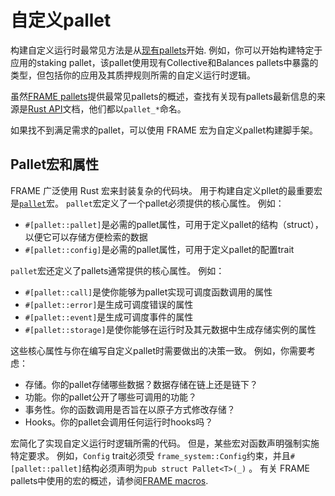 # 自定义pallet

构建自定义运行时最常见方法是从[现有pallets](https://docs.substrate.io/reference/frame-pallets/)开始. 例如，你可以开始构建特定于应用的staking pallet，该pallet使用现有Collective和Balances pallets中暴露的类型，但包括你的应用及其质押规则所需的自定义运行时逻辑。

虽然[FRAME pallets](https://docs.substrate.io/reference/frame-pallets/)提供最常见pallets的概述，查找有关现有pallets最新信息的来源是[Rust API](https://docs.substrate.io/reference/rust-api/)文档，他们都以`pallet_*`命名。

如果找不到满足需求的pallet，可以使用 FRAME 宏为自定义pallet构建脚手架。

## Pallet宏和属性

FRAME 广泛使用 Rust 宏来封装复杂的代码块。 用于构建自定义pllet的最重要宏是[`pallet`](https://paritytech.github.io/substrate/master/frame_support/attr.pallet.html)宏。 `pallet`宏定义了一个pallet必须提供的核心属性。 例如：

- `#[pallet::pallet]`是必需的pallet属性，可用于定义pallet的结构（struct），以便它可以存储方便检索的数据
- `#[pallet::config]`是必需的pallet属性，可用于定义pallet的配置trait

`pallet`宏还定义了pallets通常提供的核心属性。 例如：

- `#[pallet::call]`是使你能够为pallet实现可调度函数调用的属性
- `#[pallet::error]`是生成可调度错误的属性
- `#[pallet::event]`是生成可调度事件的属性
- `#[pallet::storage]`是使你能够在运行时及其元数据中生成存储实例的属性

这些核心属性与你在编写自定义pallet时需要做出的决策一致。 例如，你需要考虑：

- 存储。你的pallet存储哪些数据？数据存储在链上还是链下？
- 功能。你的pallet公开了哪些可调用的功能？
- 事务性。你的函数调用是否旨在以原子方式修改存储？
- Hooks。你的pallet会调用任何运行时hooks吗？

宏简化了实现自定义运行时逻辑所需的代码。 但是，某些宏对函数声明强制实施特定要求。 例如，`Config` trait必须受 `frame_system::Config`约束，并且`#[pallet::pallet]`结构必须声明为`pub struct Pallet<T>(_)` 。 有关 FRAME pallets中使用的宏的概述，请参阅[FRAME macros](https://docs.substrate.io/reference/frame-macros/).
